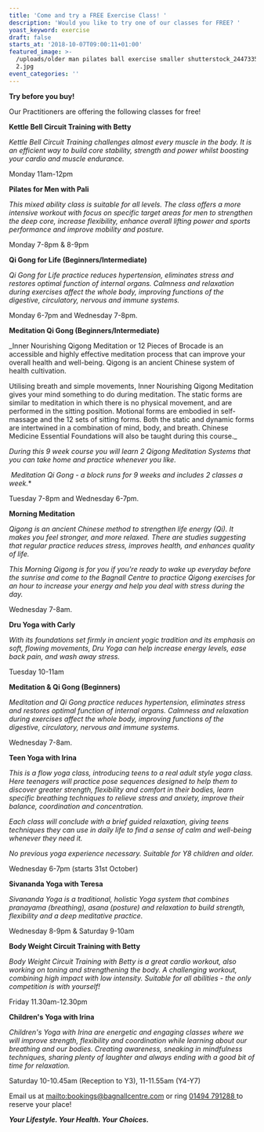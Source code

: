 ```yaml
---
title: 'Come and try a FREE Exercise Class! '
description: 'Would you like to try one of our classes for FREE? '
yoast_keyword: exercise
draft: false
starts_at: '2018-10-07T09:00:11+01:00'
featured_image: >-
  /uploads/older man pilates ball exercise smaller shutterstock_244733575 copy
  2.jpg
event_categories: ''
---
```

**Try before you buy!**

Our Practitioners are offering the following classes for free!

**Kettle Bell Circuit Training with Betty**

_Kettle Bell Circuit Training challenges almost every muscle in the body. It is an efficient way to build core stability, strength and power whilst boosting your cardio and muscle endurance._

Monday 11am-12pm 

**Pilates for Men with Pali**

_This mixed ability class is suitable for all levels. The class offers a more intensive workout with focus on specific target areas for men to strengthen the deep core, increase flexibility, enhance overall lifting power and sports performance and improve mobility and posture._ 

Monday 7-8pm & 8-9pm

**Qi Gong for Life (Beginners/Intermediate)**

_Qi Gong for Life practice reduces hypertension, eliminates stress and restores optimal function of internal organs. Calmness and relaxation during exercises affect the whole body, improving functions of the digestive, circulatory, nervous and immune systems._

Monday 6-7pm and Wednesday 7-8pm.

**Meditation Qi Gong (Beginners/Intermediate)**

_Inner Nourishing Qigong Meditation or 12 Pieces of Brocade is an accessible and highly effective meditation process that can improve your overall health and well-being. Qigong is an ancient Chinese system of health cultivation. 

Utilising breath and simple movements, Inner Nourishing Qigong Meditation gives your mind something to do during meditation. The static forms are similar to meditation in which there is no physical movement, and are performed in the sitting position. Motional forms are embodied in self-massage and the 12 sets of sitting forms. Both the static and dynamic forms are intertwined in a combination of mind, body, and breath.  Chinese Medicine Essential Foundations will also be taught during this course._
 
_During this 9 week course you will learn 2 Qigong Meditation Systems that you can take home and practice whenever you like._

** Meditation Qi Gong* - a block runs for 9 weeks and includes 2 classes a week.**

Tuesday 7-8pm and Wednesday 6-7pm.

**Morning Meditation**

_Qigong is an ancient Chinese method to strengthen life energy (Qi). It makes you feel stronger, and more relaxed. There are studies suggesting that regular practice reduces stress, improves health, and enhances quality of life._

_This Morning Qigong is for you if you're ready to wake up everyday before the sunrise and come to the Bagnall Centre to practice Qigong exercises for an hour to increase your energy and help you deal with stress during the day._


Wednesday 7-8am. 

**Dru Yoga with Carly**

_With its foundations set firmly in ancient yogic tradition and its emphasis on soft, flowing movements, Dru Yoga can help increase energy levels, ease back pain, and wash away stress._

Tuesday 10-11am


**Meditation & Qi Gong (Beginners)**

_Meditation and Qi Gong practice reduces hypertension, eliminates stress and restores optimal function of internal organs. Calmness and relaxation during exercises affect the whole body, improving functions of the digestive, circulatory, nervous and immune systems._

Wednesday 7-8am. 

**Teen Yoga with Irina**

_This is a flow yoga class, introducing teens to a real adult style yoga class. Here teenagers will practice pose sequences designed to help them to discover greater strength, flexibility and comfort in their bodies, learn specific breathing techniques to relieve stress and anxiety, improve their balance, coordination and concentration._

_Each class will conclude with a brief guided relaxation, giving teens techniques they can use in daily life to find a sense of calm and well-being whenever they need it._

_No previous yoga experience necessary. Suitable for Y8 children and older._

Wednesday 6-7pm (starts 31st October)

**Sivananda Yoga with Teresa**

_Sivananda Yoga is a traditional, holistic Yoga system that combines pranayama (breathing), asana (posture) and relaxation to build strength, flexibility and a deep meditative practice._

Wednesday 8-9pm & Saturday 9-10am

**Body Weight Circuit Training with Betty**

_Body Weight Circuit Training with Betty is a great cardio workout, also working on toning and strengthening the body. A challenging workout, combining high impact with low intensity. Suitable for all abilities - the only competition is with yourself!_

Friday 11.30am-12.30pm 

**Children's Yoga with Irina**

_Children's Yoga with Irina are energetic and engaging classes where we will improve strength, flexibility and coordination while learning about our breathing and our bodies. Creating awareness, sneaking in mindfulness techniques, sharing plenty of laughter and always ending with a good bit of time for relaxation._

Saturday 10-10.45am (Reception to Y3), 11-11.55am (Y4-Y7)

Email us at <mailto:bookings@bagnallcentre.com> or ring [01494 791288 ](tel:01494791288)to reserve your place! 

**_Your Lifestyle. Your Health. Your Choices._**
